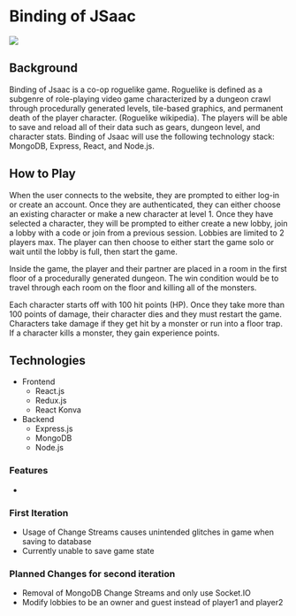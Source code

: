 # Binding of JSaac
![](https://imgur.com/7DNpqex)
## Background
Binding of Jsaac is a co-op roguelike game. Roguelike is defined as a subgenre of role-playing video game characterized by a dungeon crawl through procedurally generated levels, tile-based graphics, and permanent death of the player character. (Roguelike wikipedia). The players will be able to save and reload all of their data such as gears, dungeon level, and character stats. Binding of Jsaac will use the following technology stack: MongoDB, Express, React, and Node.js.

## How to Play
When the user connects to the website, they are prompted to either log-in or create an account. Once they are authenticated, they can either choose an existing character or make a new character at level 1. Once they have selected a character, they will be prompted to either create a new lobby, join a lobby with a code or join from a previous session. Lobbies are limited to 2 players max. The player can then choose to either start the game solo or wait until the lobby is full, then start the game.

Inside the game, the player and their partner are placed in a room in the first floor of a procedurally generated dungeon. The win condition would be to travel through each room on the floor and killing all of the monsters.

Each character starts off with 100 hit points (HP). Once they take more than 100 points of damage, their character dies and they must restart the game. Characters take damage if they get hit by a monster or run into a floor trap. If a character kills a monster, they gain experience points.

##

## Technologies
* Frontend
  * React.js
  * Redux.js
  * React Konva
* Backend
  * Express.js
  * MongoDB
  * Node.js
  
### Features
*
### First Iteration
* Usage of Change Streams causes unintended glitches in game when saving to database
* Currently unable to save game state
### Planned Changes for second iteration
* Removal of MongoDB Change Streams and only use Socket.IO
* Modify lobbies to be an owner and guest instead of player1 and player2
